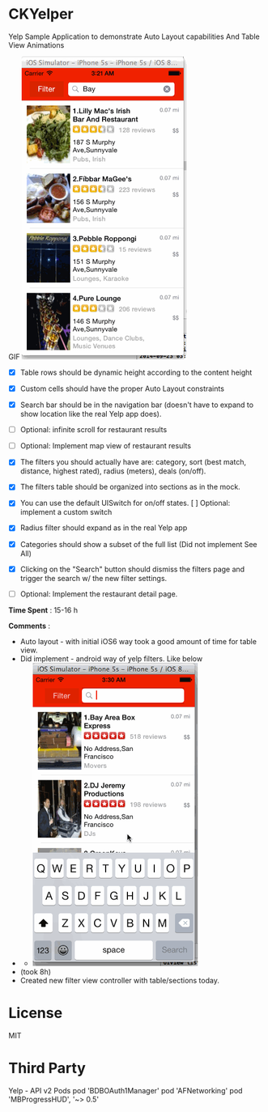 CKYelper
========
Yelp Sample Application to demonstrate Auto Layout capabilities
And Table View Animations 

GIF 
<img src="https://github.com/cre81ve/CKYelper/blob/master/yelp_lcap_2.gif" />

- [x] Table rows should be dynamic height according to the content height
- [x] Custom cells should have the proper Auto Layout constraints
- [x] Search bar should be in the navigation bar (doesn't have to expand to show location like the real Yelp app does).
- [ ] Optional: infinite scroll for restaurant results
- [ ] Optional: Implement map view of restaurant results


- [x] The filters you should actually have are: category, sort (best match, distance, highest rated), radius (meters), deals (on/off).
- [x] The filters table should be organized into sections as in the mock.
- [x] You can use the default UISwitch for on/off states. [ ] Optional: implement a custom switch
- [x] Radius filter should expand as in the real Yelp app
- [x] Categories should show a subset of the full list (Did not implement See All)
- [x] Clicking on the "Search" button should dismiss the filters page and trigger the search w/ the new filter settings.
- [ ] Optional: Implement the restaurant detail page.

<b>Time Spent</b> :  15-16 h

<b>Comments</b>  : 

- Auto layout - with initial iOS6 way took a good amount of time for table view. 
- Did implement - android way of yelp filters. Like below 
- - <img src="https://github.com/cre81ve/CKYelper/blob/master/yelp_lcap_1.gif" />
- (took 8h) 
- Created new filter view controller with table/sections today.

<b>License </b>
=======
MIT

<b>Third Party</b>
===================
Yelp - API v2
Pods
pod 'BDBOAuth1Manager'
pod 'AFNetworking'
pod 'MBProgressHUD', '~> 0.5'

